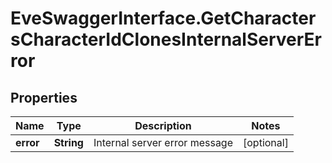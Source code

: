# EveSwaggerInterface.GetCharactersCharacterIdClonesInternalServerError

## Properties
Name | Type | Description | Notes
------------ | ------------- | ------------- | -------------
**error** | **String** | Internal server error message | [optional] 


